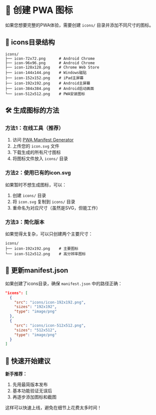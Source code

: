 # 🎨 创建 PWA 图标

如果您想要完整的PWA体验，需要创建 `icons/` 目录并添加不同尺寸的图标。

## 📁 icons目录结构

```
icons/
├── icon-72x72.png      # Android Chrome
├── icon-96x96.png      # Android Chrome
├── icon-128x128.png    # Chrome Web Store
├── icon-144x144.png    # Windows磁贴
├── icon-152x152.png    # iPad主屏幕
├── icon-192x192.png    # Android主屏幕
├── icon-384x384.png    # Android启动画面
└── icon-512x512.png    # PWA安装图标
```

## 🛠️ 生成图标的方法

### 方法1：在线工具（推荐）
1. 访问 [PWA Manifest Generator](https://www.simicart.com/manifest-generator.html/)
2. 上传您的 `icon.svg` 文件
3. 下载生成的所有尺寸图标
4. 将图标文件放入 `icons/` 目录

### 方法2：使用已有的icon.svg
如果暂时不想生成图标，可以：

1. 创建 `icons/` 目录
2. 将 `icon.svg` 复制到 `icons/` 目录
3. 重命名为对应尺寸（虽然是SVG，但能工作）

### 方法3：简化版本
如果觉得太复杂，可以只创建两个主要尺寸：
```
icons/
├── icon-192x192.png    # 主要图标
└── icon-512x512.png    # 高分辨率图标
```

## 📝 更新manifest.json

如果创建了icons目录，确保 `manifest.json` 中的路径正确：

```json
"icons": [
  {
    "src": "icons/icon-192x192.png",
    "sizes": "192x192",
    "type": "image/png"
  },
  {
    "src": "icons/icon-512x512.png",
    "sizes": "512x512",
    "type": "image/png"
  }
]
```

## 🚀 快速开始建议

**新手推荐：**
1. 先用最简版本发布
2. 基本功能验证无误后
3. 再逐步添加图标和截图

这样可以快速上线，避免在细节上花费太多时间！